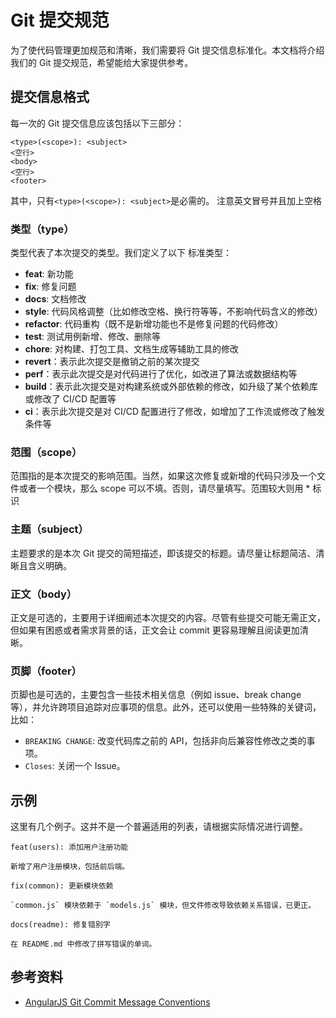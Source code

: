 # Git 提交规范

为了使代码管理更加规范和清晰，我们需要将 Git 提交信息标准化。本文档将介绍我们的 Git 提交规范，希望能给大家提供参考。

## 提交信息格式

每一次的 Git 提交信息应该包括以下三部分：

```
<type>(<scope>): <subject>
<空行>
<body>
<空行>
<footer>
```

其中，只有`<type>(<scope>): <subject>`是必需的。
注意英文冒号并且加上空格

### 类型（type）

类型代表了本次提交的类型。我们定义了以下 标准类型：

- **feat**: 新功能
- **fix**: 修复问题
- **docs**: 文档修改
- **style**: 代码风格调整（比如修改空格、换行符等等，不影响代码含义的修改）
- **refactor**: 代码重构（既不是新增功能也不是修复问题的代码修改）
- **test**: 测试用例新增、修改、删除等
- **chore**: 对构建、打包工具、文档生成等辅助工具的修改
- **revert**：表示此次提交是撤销之前的某次提交
- **perf**：表示此次提交是对代码进行了优化，如改进了算法或数据结构等
- **build**：表示此次提交是对构建系统或外部依赖的修改，如升级了某个依赖库或修改了 CI/CD 配置等
- **ci**：表示此次提交是对 CI/CD 配置进行了修改，如增加了工作流或修改了触发条件等

### 范围（scope）

范围指的是本次提交的影响范围。当然，如果这次修复或新增的代码只涉及一个文件或者一个模块，那么 scope 可以不填。否则，请尽量填写。范围较大则用 \* 标识

### 主题（subject）

主题要求的是本次 Git 提交的简短描述，即该提交的标题。请尽量让标题简洁、清晰且含义明确。

### 正文（body）

正文是可选的，主要用于详细阐述本次提交的内容。尽管有些提交可能无需正文，但如果有困惑或者需求背景的话，正文会让 commit 更容易理解且阅读更加清晰。

### 页脚（footer）

页脚也是可选的，主要包含一些技术相关信息（例如 issue、break change 等），并允许跨项目追踪对应事项的信息。此外，还可以使用一些特殊的关键词，比如：

- `BREAKING CHANGE`: 改变代码库之前的 API，包括非向后兼容性修改之类的事项。
- `Closes`: 关闭一个 Issue。

## 示例

这里有几个例子。这并不是一个普遍适用的列表，请根据实际情况进行调整。

```
feat(users): 添加用户注册功能

新增了用户注册模块，包括前后端。
```

```
fix(common): 更新模块依赖

`common.js` 模块依赖于 `models.js` 模块，但文件修改导致依赖关系错误，已更正。
```

```
docs(readme): 修复错别字

在 README.md 中修改了拼写错误的单词。
```

## 参考资料

- [AngularJS Git Commit Message Conventions](https://github.com/angular/angular.js/blob/master/DEVELOPERS.md#-git-commit-guidelines)

